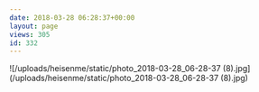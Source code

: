 ```yaml
---
date: 2018-03-28 06:28:37+00:00
layout: page
views: 305
id: 332
---
```




![/uploads/heisenme/static/photo_2018-03-28_06-28-37 (8).jpg](/uploads/heisenme/static/photo_2018-03-28_06-28-37 (8).jpg)
